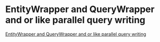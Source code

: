 # EntityWrapper and QueryWrapper and or like parallel query writing
[EntityWrapper and QueryWrapper and or like parallel query writing](https://aiwithcloud.com/2022/09/15/entitywrapper_and_querywrapper_and_or_like_parallel_query_writing/)